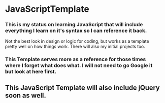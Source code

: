 # JavaScriptTemplate

### This is my status on learning JavaScript that will include everything I learn on it's syntax so I can reference it back.

Not the best look in design or logic for coding, but works as a template pretty well on how things work. There will also my initial projects too.

### This Template serves more as a reference for those times where I forget what does what. I will not need to go Google it but look at here first. 

## This JavaScript Template will also include jQuery soon as well. 

